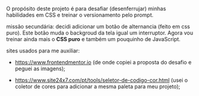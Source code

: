 O propósito deste projeto é para desafiar (desenferrujar) minhas habilidades em CSS e treinar o versionamento pelo prompt.

missão secundária: decidi adicionar um botão de alternancia (feito em css puro). Este botão muda
o backgroud da tela igual um interruptor.
Agora vou treinar ainda mais o **CSS puro** e também um pouquinho de JavaScript.


sites usados para me auxiliar:

- https://www.frontendmentor.io 
(de onde copiei a proposta do desafio e peguei as imagens);

- https://www.site24x7.com/pt/tools/seletor-de-codigo-cor.html 
(usei o coletor de cores para adicionar a 
mesma paleta para meu projeto);